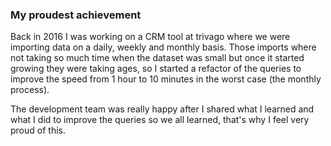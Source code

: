 ### My proudest achievement

Back in 2016 I was working on a CRM tool at trivago where we were importing data
on a daily, weekly and monthly basis. Those imports where not taking so much time
when the dataset was small but once it started growing they were taking ages, so I started a refactor of the queries to improve the speed from 1 hour to 10 minutes in the worst case (the monthly process).

The development team was really happy after I shared what I learned and what I did to improve the queries so we all learned, that's why I feel very proud of this.